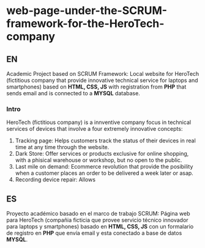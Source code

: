 # web-page-under-the-SCRUM-framework-for-the-HeroTech-company
## EN
Academic Project based on SCRUM Framework: Local website for HeroTech (fictitious company that provide innovative technical service for laptops and smartphones) based on <b>HTML, CSS, JS</b> with registration from <b>PHP</b> that sends email and is connected to a <b>MYSQL</b> database.

### Intro
HeroTech (fictitious company) is a innventive company focus in technical services of devices that involve a four extremely innovative concepts:
1. Tracking page: Helps customers track the status of their devices in real time at any time through the website.
2. Dark Store: Offer services or products exclusive for online shopping, with a phisical warehouse or workshop, but no open to the public.
3. Last mile on demand: Ecommerce revolution that provide the posibility when a customer places an order to be delivered a week later or asap.
4. Recording device repair: Allows 

## ES
Proyecto académico basado en el marco de trabajo SCRUM: Página web para HeroTech (compañia ficticia que provee servicio técnico innovador para laptops y smartphones) basado en <b>HTML, CSS, JS</b> con un formalario de registro en <b>PHP</b> que envía email y esta conectado a base de datos <b>MYSQL</b>. 
